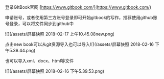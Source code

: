 登录GItBook官网   [https://www.gitbook.com/](https://www.gitbook.com/)

申请账号，或者使用第三方账号登录即可开始gitbook的写作，推荐使用github账号登录，可以将文件同步到github中

![](/assets/屏幕快照 2018-02-17 上午10.45.08new.png)

点击new book可以从git资源导入也可以导入![](/assets/屏幕快照 2018-02-16 下午5.39.44.png)

也可以导入xml、docx、html等文件 

![](/assets/屏幕快照 2018-02-16 下午5.39.53.png)

